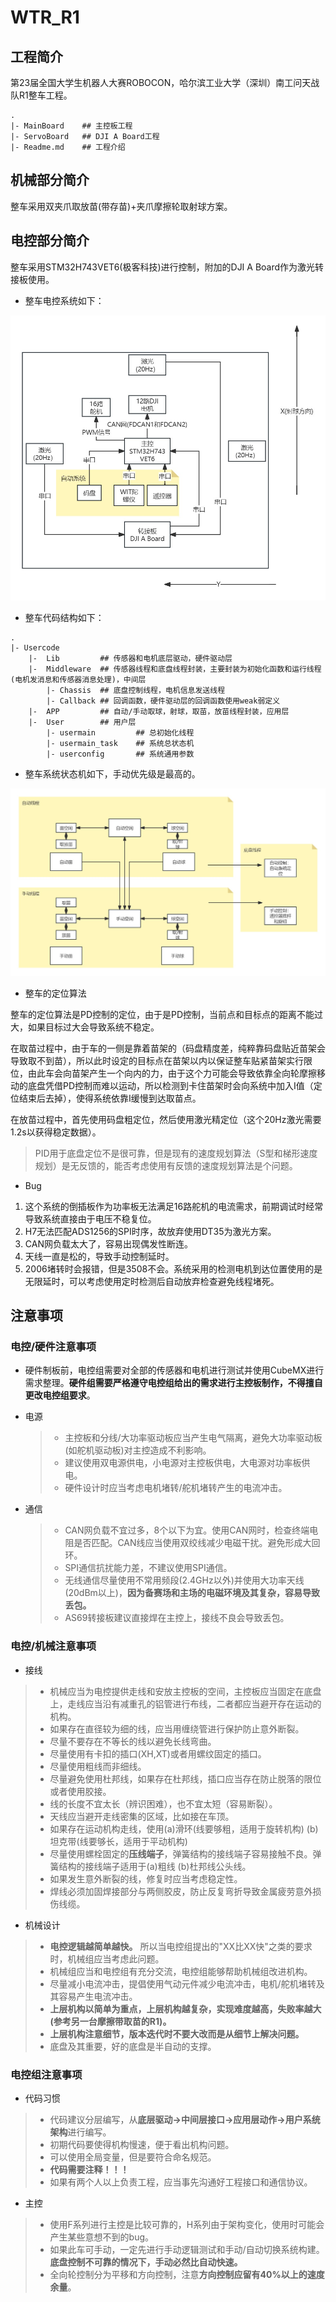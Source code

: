 # WTR_R1 

## 工程简介

第23届全国大学生机器人大赛ROBOCON，哈尔滨工业大学（深圳）南工问天战队R1整车工程。

```
.
|- MainBoard 	## 主控板工程
|- ServoBoard	## DJI A Board工程
|- Readme.md	## 工程介绍
```

## 机械部分简介

整车采用双夹爪取放苗(带存苗)+夹爪摩擦轮取射球方案。

## 电控部分简介

整车采用STM32H743VET6(极客科技)进行控制，附加的DJI A Board作为激光转接板使用。

- 整车电控系统如下：

![NULL](./assets/picture_1.jpg)

- 整车代码结构如下：

```
.
|- Usercode 	
	|-	Lib			## 传感器和电机底层驱动，硬件驱动层
	|-  Middleware	## 传感器线程和底盘线程封装，主要封装为初始化函数和运行线程(电机发消息和传感器消息处理)，中间层
		|- Chassis	## 底盘控制线程，电机信息发送线程
		|- Callback	## 回调函数，硬件驱动层的回调函数使用weak弱定义
	|-	APP 		## 自动/手动取球，射球，取苗，放苗线程封装，应用层
	|- 	User		## 用户层
		|- usermain			## 总初始化线程
		|- usermain_task	## 系统总状态机
		|- userconfig		## 系统通用参数
```

- 整车系统状态机如下，手动优先级是最高的。

![NULL](./assets/picture_2.jpg)

- 整车的定位算法

整车的定位算法是PD控制的定位，由于是PD控制，当前点和目标点的距离不能过大，如果目标过大会导致系统不稳定。

在取苗过程中，由于车的一侧是靠着苗架的（码盘精度差，纯粹靠码盘贴近苗架会导致取不到苗），所以此时设定的目标点在苗架以内以保证整车贴紧苗架实行限位，由此车会向苗架产生一个向内的力，由于这个力可能会导致依靠全向轮摩擦移动的底盘凭借PD控制而难以运动，所以检测到卡住苗架时会向系统中加入I值（定位结束后去掉），使得系统依靠I缓慢到达取苗点。

在放苗过程中，首先使用码盘粗定位，然后使用激光精定位（这个20Hz激光需要1.2s以获得稳定数据）。

> PID用于底盘定位不是很可靠，但是现有的速度规划算法（S型和梯形速度规划）是无反馈的，能否考虑使用有反馈的速度规划算法是个问题。

- Bug

1. 这个系统的倒插板作为功率板无法满足16路舵机的电流需求，前期调试时经常导致系统直接由于电压不稳复位。
2. H7无法匹配ADS1256的SPI时序，故放弃使用DT35为激光方案。
3. CAN网负载太大了，容易出现偶发性断连。
4. 天线一直是松的，导致手动控制延时。
5. 2006堵转时会报错，但是3508不会。系统采用的检测电机到达位置使用的是无限延时，可以考虑使用定时检测后自动放弃检查避免线程堵死。

## 注意事项

### 电控/硬件注意事项

- 硬件制板前，电控组需要对全部的传感器和电机进行测试并使用CubeMX进行需求整理。**硬件组需要严格遵守电控组给出的需求进行主控板制作，不得擅自更改电控组要求**。

- 电源

  > - 主控板和分线/大功率驱动板应当产生电气隔离，避免大功率驱动板(如舵机驱动板)对主控造成不利影响。
  > - 建议使用双电源供电，小电源对主控板供电，大电源对功率板供电。
  > - 硬件设计时应当考虑电机堵转/舵机堵转产生的电流冲击。

- 通信

  > - CAN网负载不宜过多，8个以下为宜。使用CAN网时，检查终端电阻是否匹配。CAN线应当使用双绞线减少电磁干扰。避免形成大回环。
  > - SPI通信抗扰能力差，不建议使用SPI通信。
  > - 无线通信尽量使用不常用频段(2.4GHz以外)并使用大功率天线(20dBm以上)，**因为备赛场和主场的电磁环境及其复杂，容易导致丢包。**
  > -  AS69转接板建议直接焊在主控上，接线不良会导致丢包。

### 电控/机械注意事项

- 接线

> - 机械应当为电控提供走线和安放主控板的空间，主控板应当固定在底盘上，走线应当沿有减重孔的铝管进行布线，二者都应当避开存在运动的机构。
> - 如果存在直径较为细的线，应当用缠绕管进行保护防止意外断裂。
> - 尽量不要存在不等长的线以避免长线弯曲。
> - 尽量使用有卡扣的插口(XH,XT)或者用螺纹固定的插口。
> - 尽量使用粗线而非细线。
> - 尽量避免使用杜邦线，如果存在杜邦线，插口应当存在防止脱落的限位或者使用胶接。
> - 线的长度不宜太长（辨识困难），也不宜太短（容易断裂）。
> - 天线应当避开走线密集的区域，比如接在车顶。
> - 如果存在运动机构走线，使用(a)滑环(线要够粗，适用于旋转机构) (b)坦克带(线要够长，适用于平动机构) 
> - 尽量使用螺栓固定的**压线端子**，弹簧结构的接线端子容易接触不良。弹簧结构的接线端子适用于(a)粗线 (b)杜邦线公头线。
> - 如果发生意外断裂的线，修复时应当考虑稳定性。
> - 焊线必须加固焊接部分与两侧胶皮，防止反复弯折导致金属疲劳意外损伤线缆。

- 机械设计

> - **电控逻辑越简单越快。** 所以当电控组提出的"XX比XX快"之类的要求时，机械组应当考虑此问题。
> - 机械组应当和电控组有充分交流，电控组能够帮助机械组改进机构。
> - 尽量减小电流冲击，提倡使用气动元件减少电流冲击，电机/舵机堵转及其容易产生电流冲击。
> - **上层机构以简单为重点，上层机构越复杂，实现难度越高，失败率越大(参考另一台摩擦带取苗的R1)。**
> - **上层机构注意细节，版本迭代时不要大改而是从细节上解决问题。**
> - 底盘及其重要，好的底盘是半自动的支撑。

### 电控组注意事项

- 代码习惯

> - 代码建议分层编写，从**底层驱动->中间层接口->应用层动作->用户系统架构**进行编写。
> - 初期代码要使得机构慢速，便于看出机构问题。
> - 可以使用全局变量，但是要符合命名规范。
> - **代码需要注释！！！**
> - 如果有两个人以上负责工程，应当事先沟通好工程接口和通信协议。

- 主控

> - 使用F系列进行主控是比较可靠的，H系列由于架构变化，使用时可能会产生某些意想不到的bug。
> - 如果此车可手动，一定先进行手动逻辑测试和手动/自动切换系统构建。**底盘控制不可靠的情况下，手动必然比自动快速。**
> - 全向轮控制分为平移和方向控制，注意**方向控制应留有40%以上的速度余量**。
